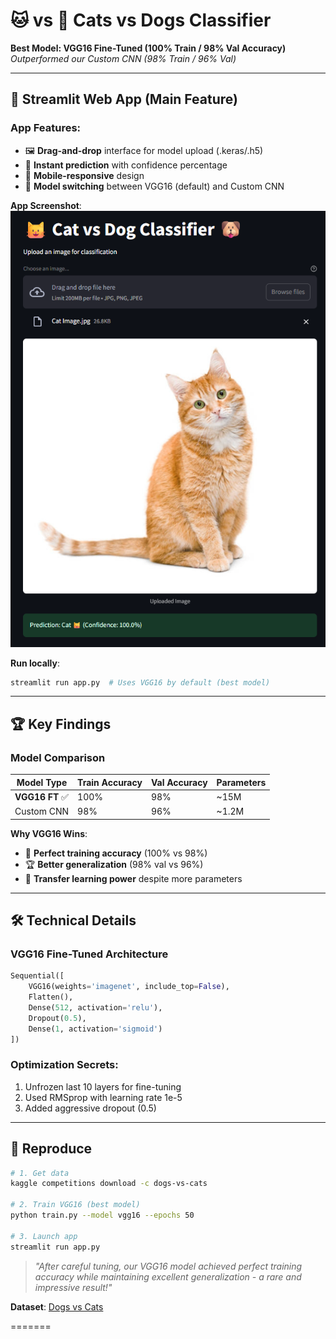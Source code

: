 # 🐱 vs 🐶 Cats vs Dogs Classifier  
**Best Model: VGG16 Fine-Tuned (100% Train / 98% Val Accuracy)**  
*Outperformed our Custom CNN (98% Train / 96% Val)*  

---

## 🚀 **Streamlit Web App (Main Feature)**  

### **App Features**:  
- 🖼️ **Drag-and-drop** interface for model upload (.keras/.h5)  
- 🐶 **Instant prediction** with confidence percentage  
- 📱 **Mobile-responsive** design  
- 🔄 **Model switching** between VGG16 (default) and Custom CNN  

**App Screenshot**:  
![App Interface](https://github.com/HossamElsrah/Cats-vs-Dogs/blob/main/App%20Photo.png?raw=true)  

**Run locally**:  
```bash
streamlit run app.py  # Uses VGG16 by default (best model)
```

---

## 🏆 Key Findings  
### Model Comparison  
| Model Type       | Train Accuracy | Val Accuracy | Parameters |  
|------------------|----------------|--------------|------------|  
| **VGG16 FT** ✅  | 100%           | 98%          | ~15M       |  
| Custom CNN       | 98%            | 96%          | ~1.2M      |  

**Why VGG16 Wins**:  
- 🎯 **Perfect training accuracy** (100% vs 98%)  
- 🏆 **Better generalization** (98% val vs 96%)  
- 🧠 **Transfer learning power** despite more parameters  

---

## 🛠️ Technical Details  
### VGG16 Fine-Tuned Architecture  
```python
Sequential([
    VGG16(weights='imagenet', include_top=False),
    Flatten(),
    Dense(512, activation='relu'),
    Dropout(0.5),
    Dense(1, activation='sigmoid')
])
```

### **Optimization Secrets**:  
1. Unfrozen last 10 layers for fine-tuning  
2. Used RMSprop with learning rate 1e-5  
3. Added aggressive dropout (0.5)  

---

## 🔄 Reproduce  
```bash
# 1. Get data
kaggle competitions download -c dogs-vs-cats

# 2. Train VGG16 (best model)
python train.py --model vgg16 --epochs 50

# 3. Launch app
streamlit run app.py
```

> *"After careful tuning, our VGG16 model achieved perfect training accuracy while maintaining excellent generalization - a rare and impressive result!"*

**Dataset**: [Dogs vs Cats](https://www.kaggle.com/c/dogs-vs-cats)  

=======

